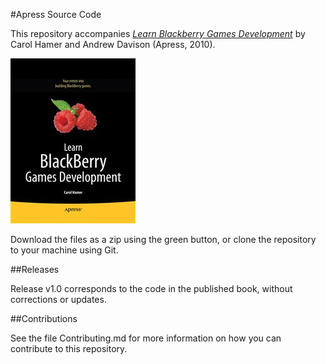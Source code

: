 #Apress Source Code

This repository accompanies [*Learn Blackberry Games Development*](http://www.apress.com/9781430227182) by Carol Hamer and Andrew Davison (Apress, 2010).

![Cover image](9781430227182.jpg)

Download the files as a zip using the green button, or clone the repository to your machine using Git.

##Releases

Release v1.0 corresponds to the code in the published book, without corrections or updates.

##Contributions

See the file Contributing.md for more information on how you can contribute to this repository.

